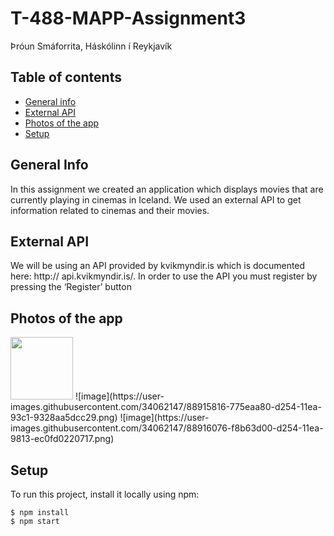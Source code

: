 # T-488-MAPP-Assignment3
Þróun Smáforrita, Háskólinn í Reykjavík

## Table of contents
* [General info](#general-info)
* [External API](#external-api)
* [Photos of the app](#photos-app)
* [Setup](#setup)

## General Info
In this assignment we created an application which displays movies that are currently
playing in cinemas in Iceland. We used an external API to get information related to cinemas and
their movies.

## External API
We will be using an API provided by kvikmyndir.is which is documented here: http://
api.kvikmyndir.is/. In order to use the API you must register by pressing the ‘Register’ button

## Photos of the app
<img src="https://user-images.githubusercontent.com/34062147/88915816-775eaa80-d254-11ea-93c1-9328aa5dcc29.png" width="100" height="100">
![image](https://user-images.githubusercontent.com/34062147/88915816-775eaa80-d254-11ea-93c1-9328aa5dcc29.png)
![image](https://user-images.githubusercontent.com/34062147/88916076-f8b63d00-d254-11ea-9813-ec0fd0220717.png)

## Setup
To run this project, install it locally using npm:

```
$ npm install
$ npm start
```
